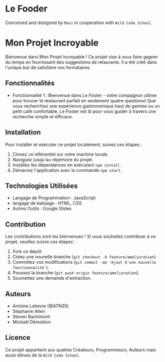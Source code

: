 # Le Fooder

Conceived and designed by `Mass` in cooperation with `Wild Code School`.

# Mon Projet Incroyable

Bienvenue dans Mon Projet Incroyable ! Ce projet vise à vous faire gagner du temps en fournissant des suggestions de retaurants. Il a été créé dans l'unique but de satisfaire nos formataires.

## Fonctionnalités

- Fonctionnalité 1 : Bienvenue dans Le Footer - votre compagnon ultime pour trouver le restaurant parfait en seulement quatre questions! Que vous recherchiez une expérience gastronomique haut de gamme ou un petit café confortable, Le Footer est là pour vous guider à travers une recherche simple et efficace.

## Installation

Pour installer et exécuter ce projet localement, suivez ces étapes :

1. Clonez ce référentiel sur votre machine locale.
2. Naviguez jusqu'au répertoire du projet.
3. Installez les dépendances en exécutant `npm install`.
4. Démarrez l'application avec la commande `npm start`.

## Technologies Utilisées

- Langage de Programmation : JavaScript
- langage de balisage : HTML, CSS
- Autres Outils : Google Slides

## Contribution

Les contributions sont les bienvenues ! Si vous souhaitez contribuer à ce projet, veuillez suivre ces étapes :

1. Fork ce dépôt.
2. Créez une nouvelle branche (`git checkout -b feature/amelioration`).
3. Committez vos modifications (`git commit -am 'Ajout d'une nouvelle fonctionnalité'`).
4. Poussez la branche (`git push origin feature/amelioration`).
5. Soumettez une demande d'extraction.

## Auteurs

- Antoine Lelievre (@ATN35)
- Stephanie Allen
- Steven Bachimont
- Mickaël Démoléon

## Licence

Ce projet appartient aux quatres Créateurs, Programmeurs, Auteurs mais aussi élèves de la `Wild Code School`.
